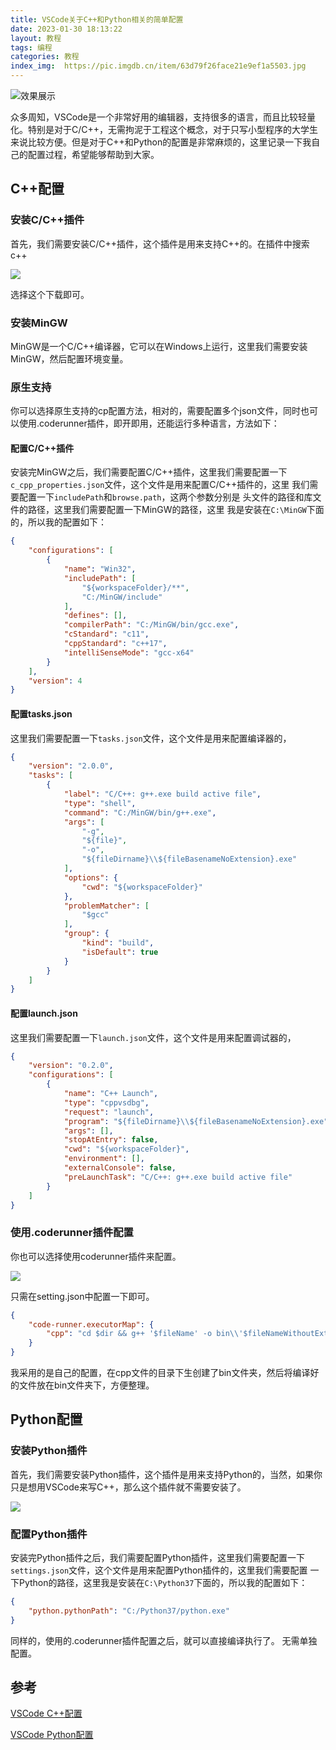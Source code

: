 ```yaml
---
title: VSCode关于C++和Python相关的简单配置
date: 2023-01-30 18:13:22
layout: 教程
tags: 编程
categories: 教程
index_img:  https://pic.imgdb.cn/item/63d79f26face21e9ef1a5503.jpg
---
```


![效果展示](https://pic.imgdb.cn/item/63d7a080face21e9ef1cd5a8.jpg)

众多周知，VSCode是一个非常好用的编辑器，支持很多的语言，而且比较轻量化。特别是对于C/C++，无需拘泥于工程这个概念，对于只写小型程序的大学生来说比较方便。但是对于C++和Python的配置是非常麻烦的，这里记录一下我自己的配置过程，希望能够帮助到大家。
<!--more-->

## C++配置

### 安装C/C++插件

首先，我们需要安装C/C++插件，这个插件是用来支持C++的。在插件中搜索c++

![](https://pic.imgdb.cn/item/63d79b3eface21e9ef133336.jpg)

选择这个下载即可。

### 安装MinGW

MinGW是一个C/C++编译器，它可以在Windows上运行，这里我们需要安装
MinGW，然后配置环境变量。

### 原生支持

你可以选择原生支持的cp配置方法，相对的，需要配置多个json文件，同时也可以使用.coderunner插件，即开即用，还能运行多种语言，方法如下：

#### 配置C/C++插件

安装完MinGW之后，我们需要配置C/C++插件，这里我们需要配置一下
`c_cpp_properties.json`文件，这个文件是用来配置C/C++插件的，这里
我们需要配置一下`includePath`和`browse.path`，这两个参数分别是
头文件的路径和库文件的路径，这里我们需要配置一下MinGW的路径，这里
我是安装在`C:\MinGW`下面的，所以我的配置如下：

```json
{
    "configurations": [
        {
            "name": "Win32",
            "includePath": [
                "${workspaceFolder}/**",
                "C:/MinGW/include"
            ],
            "defines": [],
            "compilerPath": "C:/MinGW/bin/gcc.exe",
            "cStandard": "c11",
            "cppStandard": "c++17",
            "intelliSenseMode": "gcc-x64"
        }
    ],
    "version": 4
}
```

#### 配置tasks.json

这里我们需要配置一下`tasks.json`文件，这个文件是用来配置编译器的，

```json
{
    "version": "2.0.0",
    "tasks": [
        {
            "label": "C/C++: g++.exe build active file",
            "type": "shell",
            "command": "C:/MinGW/bin/g++.exe",
            "args": [
                "-g",
                "${file}",
                "-o",
                "${fileDirname}\\${fileBasenameNoExtension}.exe"
            ],
            "options": {
                "cwd": "${workspaceFolder}"
            },
            "problemMatcher": [
                "$gcc"
            ],
            "group": {
                "kind": "build",
                "isDefault": true
            }
        }
    ]
}
```

#### 配置launch.json


这里我们需要配置一下`launch.json`文件，这个文件是用来配置调试器的，

```json
{
    "version": "0.2.0",
    "configurations": [
        {
            "name": "C++ Launch",
            "type": "cppvsdbg",
            "request": "launch",
            "program": "${fileDirname}\\${fileBasenameNoExtension}.exe",
            "args": [],
            "stopAtEntry": false,
            "cwd": "${workspaceFolder}",
            "environment": [],
            "externalConsole": false,
            "preLaunchTask": "C/C++: g++.exe build active file"
        }
    ]
}
```
### 使用.coderunner插件配置

你也可以选择使用coderunner插件来配置。

![](https://pic.imgdb.cn/item/63d79c08face21e9ef14b98f.jpg)

只需在setting.json中配置一下即可。

```json
{
    "code-runner.executorMap": {
        "cpp": "cd $dir && g++ '$fileName' -o bin\\'$fileNameWithoutExt' -fexec-charset=gbk && .\\bin\\'$fileNameWithoutExt'",
    }
}
```

我采用的是自己的配置，在cpp文件的目录下生创建了bin文件夹，然后将编译好的文件放在bin文件夹下，方便整理。


## Python配置

### 安装Python插件

首先，我们需要安装Python插件，这个插件是用来支持Python的，当然，如果你
只是想用VSCode来写C++，那么这个插件就不需要安装了。

![](https://pic.imgdb.cn/item/63d79cedface21e9ef1653fb.jpg)

### 配置Python插件

安装完Python插件之后，我们需要配置Python插件，这里我们需要配置一下
`settings.json`文件，这个文件是用来配置Python插件的，这里我们需要配置
一下Python的路径，这里我是安装在`C:\Python37`下面的，所以我的配置如下：

```json
{
    "python.pythonPath": "C:/Python37/python.exe"
}
```

同样的，使用的.coderunner插件配置之后，就可以直接编译执行了。
无需单独配置。

## 参考

[VSCode C++配置](https://blog.csdn.net/qq_41855420/article/details/103201100)

[VSCode Python配置](https://blog.csdn.net/qq_41855420/article/details/103201100)
